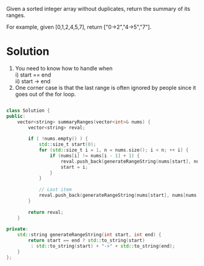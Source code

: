 Given a sorted integer array without duplicates, return the summary of its ranges.

For example, given [0,1,2,4,5,7], return ["0->2","4->5","7"].

# Solution

1. You need to know how to handle when  
 i) start == end  
 ii) start -> end  
2. One corner case is that the last range is often ignored by people since it goes out of the for loop.

 
```cpp

class Solution {
public:
    vector<string> summaryRanges(vector<int>& nums) {
        vector<string> reval;
        
        if ( !nums.empty() ) {
            std::size_t start(0);
            for (std::size_t i = 1, n = nums.size(); i < n; ++ i) {
                if (nums[i] != nums[i - 1] + 1) {
                    reval.push_back(generateRangeString(nums[start], nums[i - 1]));
                    start = i;
                }
            }
            
            // Last item
            reval.push_back(generateRangeString(nums[start], nums[nums.size() - 1]));
        }
        
        return reval;   
    }
    
private:
    std::string generateRangeString(int start, int end) {
        return start == end ? std::to_string(start) 
         : std::to_string(start) + "->" + std::to_string(end);
    }
};
```
